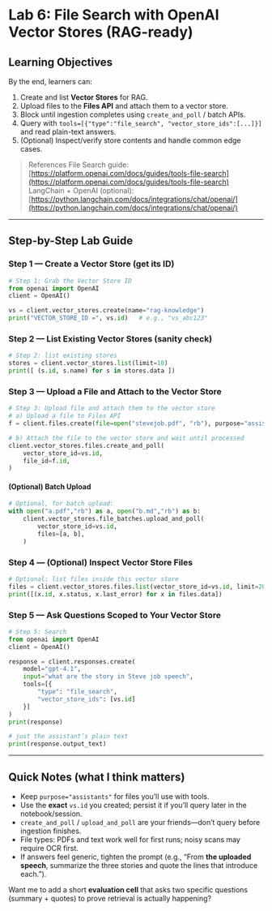 # Lab 6: File Search with OpenAI Vector Stores (RAG-ready)

## Learning Objectives

By the end, learners can:

1. Create and list **Vector Stores** for RAG.
2. Upload files to the **Files API** and attach them to a vector store.
3. Block until ingestion completes using `create_and_poll` / batch APIs.
4. Query with `tools=[{"type":"file_search", "vector_store_ids":[...]}]` and read plain-text answers.
5. (Optional) Inspect/verify store contents and handle common edge cases.

> References
> File Search guide: [https://platform.openai.com/docs/guides/tools-file-search](https://platform.openai.com/docs/guides/tools-file-search)
> LangChain + OpenAI (optional): [https://python.langchain.com/docs/integrations/chat/openai/](https://python.langchain.com/docs/integrations/chat/openai/)

---

## Step-by-Step Lab Guide

### Step 1 — Create a Vector Store (get its ID)

```python
# Step 1: Grab the Vector Store ID
from openai import OpenAI
client = OpenAI()

vs = client.vector_stores.create(name="rag-knowledge")
print("VECTOR_STORE_ID =", vs.id)   # e.g., "vs_abc123"
```

### Step 2 — List Existing Vector Stores (sanity check)

```python
# Step 2: list existing stores
stores = client.vector_stores.list(limit=10)
print([ (s.id, s.name) for s in stores.data ])
```

### Step 3 — Upload a File and Attach to the Vector Store

```python
# Step 3: Upload file and attach them to the vector store
# a) Upload a file to Files API
f = client.files.create(file=open("stevejob.pdf", "rb"), purpose="assistants")

# b) Attach the file to the vector store and wait until processed
client.vector_stores.files.create_and_poll(
    vector_store_id=vs.id,
    file_id=f.id,
)
```

#### (Optional) Batch Upload

```python
# Optional, for batch upload:
with open("a.pdf","rb") as a, open("b.md","rb") as b:
    client.vector_stores.file_batches.upload_and_poll(
        vector_store_id=vs.id,
        files=[a, b],
    )
```

### Step 4 — (Optional) Inspect Vector Store Files

```python
# Optional: list files inside this vector store
files = client.vector_stores.files.list(vector_store_id=vs.id, limit=20)
print([(x.id, x.status, x.last_error) for x in files.data])
```

### Step 5 — Ask Questions Scoped to Your Vector Store

```python
# Step 5: Search
from openai import OpenAI
client = OpenAI()

response = client.responses.create(
    model="gpt-4.1",
    input="what are the story in Steve job speech",
    tools=[{
        "type": "file_search",
        "vector_store_ids": [vs.id]
    }]
)
print(response)

# just the assistant’s plain text
print(response.output_text)
```

---

## Quick Notes (what I think matters)

* Keep `purpose="assistants"` for files you’ll use with tools.
* Use the **exact** `vs.id` you created; persist it if you’ll query later in the notebook/session.
* `create_and_poll` / `upload_and_poll` are your friends—don’t query before ingestion finishes.
* File types: PDFs and text work well for first runs; noisy scans may require OCR first.
* If answers feel generic, tighten the prompt (e.g., “From **the uploaded speech**, summarize the three stories and quote the lines that introduce each.”).

Want me to add a short **evaluation cell** that asks two specific questions (summary + quotes) to prove retrieval is actually happening?
